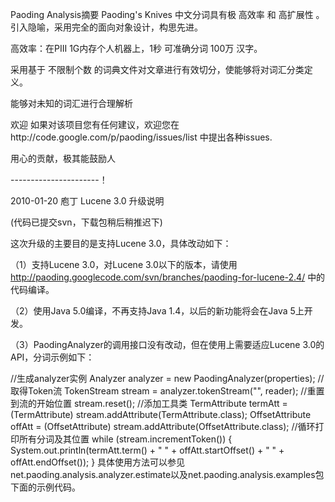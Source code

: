 Paoding Analysis摘要
Paoding's Knives 中文分词具有极 高效率 和 高扩展性 。引入隐喻，采用完全的面向对象设计，构思先进。

高效率：在PIII 1G内存个人机器上，1秒 可准确分词 100万 汉字。

采用基于 不限制个数 的词典文件对文章进行有效切分，使能够将对词汇分类定义。

能够对未知的词汇进行合理解析

欢迎
如果对该项目您有任何建议，欢迎您在http://code.google.com/p/paoding/issues/list 中提出各种issues.

用心的贡献，极其能鼓励人

----------------------！

2010-01-20 庖丁 Lucene 3.0 升级说明

(代码已提交svn，下载包稍后稍推迟下)

这次升级的主要目的是支持Lucene 3.0，具体改动如下：

（1）支持Lucene 3.0，对Lucene 3.0以下的版本，请使用 http://paoding.googlecode.com/svn/branches/paoding-for-lucene-2.4/ 中的代码编译。

（2）使用Java 5.0编译，不再支持Java 1.4，以后的新功能将会在Java 5上开发。

（3）PaodingAnalyzer的调用接口没有改动，但在使用上需要适应Lucene 3.0的API，分词示例如下：

//生成analyzer实例 Analyzer analyzer = new PaodingAnalyzer(properties);
//取得Token流 TokenStream stream = analyzer.tokenStream("", reader);
//重置到流的开始位置 stream.reset();
//添加工具类 TermAttribute termAtt = (TermAttribute) stream.addAttribute(TermAttribute.class); OffsetAttribute offAtt = (OffsetAttribute) stream.addAttribute(OffsetAttribute.class);
//循环打印所有分词及其位置 while (stream.incrementToken()) {
System.out.println(termAtt.term() + " " + offAtt.startOffset() + " " + offAtt.endOffset());
}
具体使用方法可以参见net.paoding.analysis.analyzer.estimate以及net.paoding.analysis.examples包下面的示例代码。
